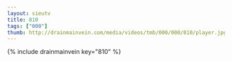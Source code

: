 ```yaml
--- 
layout: sieutv
title: 810
tags: ["000"]
thumb: http://drainmainvein.com/media/videos/tmb/000/000/810/player.jpg
---
```

{% include drainmainvein key="810" %} 
